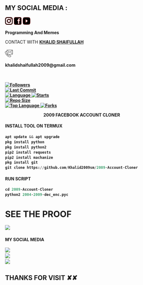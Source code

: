    ##  MY SOCIAL MEDIA : <br>

<a href="https://Instagram.com/khalid_vau_2009/" target="_blank"><img src="https://github.com/Azim-vau/Azim-vau/blob/main/IMAGE/instagram.png" alt="alt text" width="25" height="25"></a> 
<a href="https://www.facebook.com/khalid.vau.420" target="_blank"><img src="https://github.com/Azim-vau/Azim-vau/blob/main/IMAGE/facebook.png" alt="alt text" width="25" height="25"></a> <a href="https://youtube.com/channel/UC0egLGX2MkV-yqqC4ej4JYg"><img src="https://github.com/Azim-vau/Azim-vau/blob/main/IMAGE/youtube.png" alt="alt text" width="25" height="25"></a> 
&nbsp;&nbsp;     &nbsp;&nbsp;    &nbsp;&nbsp;   &nbsp;&nbsp;   &nbsp;&nbsp;
  
____Programming And Memes____

CONTACT WITH <a href="https://github.com/Khalid2009sm"><b>KHALID SHAIFULLAH</a> </br><br>
<img src="https://github.com/Azim-vau/Azim-vau/blob/main/IMAGE/contact.png" alt="alt text" width="25" height="25"> <br>
<p>khalidshaifullah2009@gmail.com</p>  <br> <br> 


<a href="https://github.com/Khalid2009sm/followers">
<img title="Followers" src="https://img.shields.io/github/followers/Khalid2009sm?label=Followers&color=blue&style=flat-square"></a>

<br>
  <a href="https://github.com/Khalid2009sm/termux-style/stargazers/">
  <a href="https://github.com/Khalid2009sm/2004-2009-Account-Cloner">
    <img alt="Last Commit" src="https://img.shields.io/github/last-commit/Khalid2009sm/2004-2009-Account-Cloner.svg"/>
  </a>
<br>
  <a href="https://github.com/Khalid2009sm/2004-2009-Account-Cloner">
    <img alt="Language" src="https://img.shields.io/github/languages/count/Khalid2009sm/2004-2009-Account-Cloner.svg"/>
  </a>
  <a href="https://github.com/Khalid2009sm/2004-2009-Account-Cloner">
    <img alt="Starts" src="https://img.shields.io/github/stars/Khalid2009sm/2004-2009-Account-Cloner.svg"/>
  </a>
<br>
<a href="https://github.com/Khalid2009sm/2004-2009-Account-Cloner">
    <img alt="Repo Size" src="https://img.shields.io/github/repo-size/Khalid2009sm/2004-2009-Account-Cloner.svg"/>
  </a>
<br>
<a href="https://github.com/Khalid2009sm/2004-2009-Account-Cloner">
    <img alt="Top Language" src="https://img.shields.io/github/languages/top/Khalid2009sm/2004-2009-Account-Cloner.svg"/> <a                                                                                                        href="https://github.com/Azim-vau/fcpromax">
    <img alt="Forks" src="https://img.shields.io/github/forks/Khalid2009sm/2004-2009-Account-Cloner.svg"/>
  </a>
</div>

</br>
<p align="center">
      2009 FACEBOOK ACCOUNT CLONER
</p>
  
#### INSTALL TOOL ON TERMUX
```python
apt update && apt upgrade
pkg install python
pkg install python2
pip2 install requests
pip2 install machanize
pkg install git
git clone https://github.com/Khalid2009sm/2009-Account-Cloner
```
#### RUN SCRIPT
```python
cd 2009-Account-Cloner
python2 2004-2009-dec_enc.pyc
```
# SEE THE PROOF
![](https://f.top4top.io/p_22821yj5o0.jpg)

#### MY SOCIAL MEDIA

[![](https://img.shields.io/badge/Github-black?logo=Github&logoColor=red&labelColor=black)](https://github.com/Khalid2009sm) <br>
[![](https://img.shields.io/badge/Facebook-black?logo=Facebook&logoColor=red&labelColor=black)](https://www.facebook.com/khalid.vau.420) <br>
[![](https://img.shields.io/badge/Instagram-black?logo=Instagram&logoColor=red&labelColor=black)](https://www.instagram.com/khalid_vau_2009/) <br>


<h2> THANKS FOR VISIT ✘✘ <h2\>
